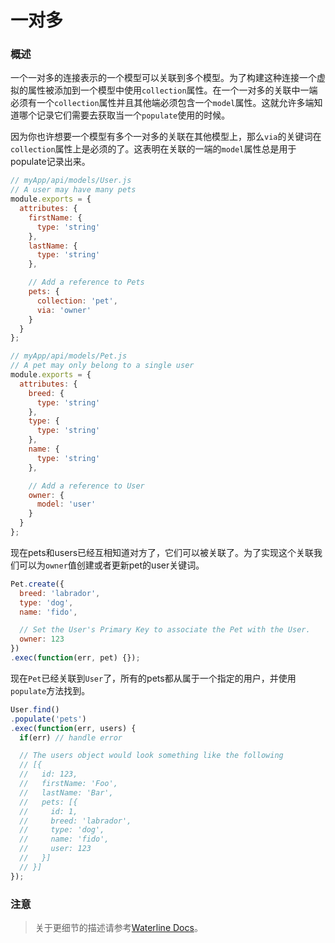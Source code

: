 # 一对多
### 概述
一个一对多的连接表示的一个模型可以关联到多个模型。为了构建这种连接一个虚拟的属性被添加到一个模型中使用`collection`属性。在一个一对多的关联中一端必须有一个`collection`属性并且其他端必须包含一个`model`属性。这就允许多端知道哪个记录它们需要去获取当一个`populate`使用的时候。

因为你也许想要一个模型有多个一对多的关联在其他模型上，那么`via`的关键词在`collection`属性上是必须的了。这表明在关联的一端的`model`属性总是用于populate记录出来。

```javascript
// myApp/api/models/User.js
// A user may have many pets
module.exports = {
  attributes: {
    firstName: {
      type: 'string'
    },
    lastName: {
      type: 'string'
    },

    // Add a reference to Pets
    pets: {
      collection: 'pet',
      via: 'owner'
    }
  }
};
```
```javascript
// myApp/api/models/Pet.js
// A pet may only belong to a single user
module.exports = {
  attributes: {
    breed: {
      type: 'string'
    },
    type: {
      type: 'string'
    },
    name: {
      type: 'string'
    },

    // Add a reference to User
    owner: {
      model: 'user'
    }
  }
};
```

现在pets和users已经互相知道对方了，它们可以被关联了。为了实现这个关联我们可以为`owner`值创建或者更新pet的user关键词。

```javascript
Pet.create({
  breed: 'labrador',
  type: 'dog',
  name: 'fido',

  // Set the User's Primary Key to associate the Pet with the User.
  owner: 123
})
.exec(function(err, pet) {});
```

现在`Pet`已经关联到`User`了，所有的pets都从属于一个指定的用户，并使用`populate`方法找到。

```javascript
User.find()
.populate('pets')
.exec(function(err, users) {
  if(err) // handle error

  // The users object would look something like the following
  // [{
  //   id: 123,
  //   firstName: 'Foo',
  //   lastName: 'Bar',
  //   pets: [{
  //     id: 1,
  //     breed: 'labrador',
  //     type: 'dog',
  //     name: 'fido',
  //     user: 123
  //   }]
  // }]
});
```

### 注意
> 关于更细节的描述请参考[Waterline Docs](https://github.com/balderdashy/waterline-docs/blob/master/models/associations/associations.md)。



<docmeta name="displayName" value="One-to-Many">

